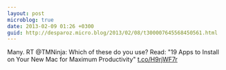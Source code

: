 ```yaml
---
layout: post
microblog: true
date: 2013-02-09 01:26 +0300
guid: http://desparoz.micro.blog/2013/02/08/t300007645568450561.html
---
```

Many. RT @TMNinja: Which of these do you use? Read: "19 Apps to Install on Your New Mac for Maximum Productivity" [t.co/H9rjWF7r](http://t.co/H9rjWF7r)
